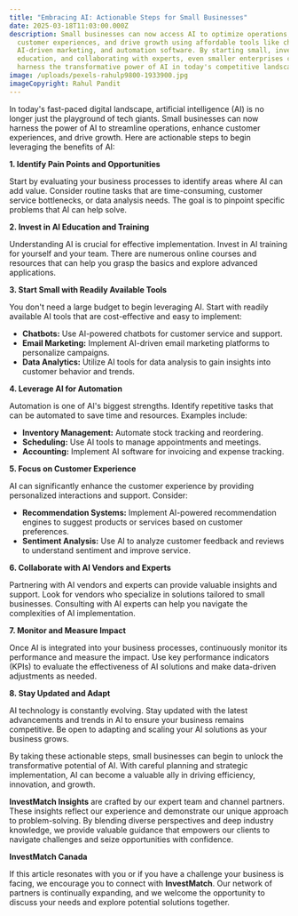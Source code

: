 ```yaml
---
title: "Embracing AI: Actionable Steps for Small Businesses"
date: 2025-03-18T11:03:00.000Z
description: Small businesses can now access AI to optimize operations, enhance
  customer experiences, and drive growth using affordable tools like chatbots,
  AI-driven marketing, and automation software. By starting small, investing in
  education, and collaborating with experts, even smaller enterprises can
  harness the transformative power of AI in today's competitive landscape.
image: /uploads/pexels-rahulp9800-1933900.jpg
imageCopyright: Rahul Pandit
---
```




In today's fast-paced digital landscape, artificial intelligence (AI) is no longer just the playground of tech giants. Small businesses can now harness the power of AI to streamline operations, enhance customer experiences, and drive growth. Here are actionable steps to begin leveraging the benefits of AI:

**1. Identify Pain Points and Opportunities**

Start by evaluating your business processes to identify areas where AI can add value. Consider routine tasks that are time-consuming, customer service bottlenecks, or data analysis needs. The goal is to pinpoint specific problems that AI can help solve.

**2. Invest in AI Education and Training**

Understanding AI is crucial for effective implementation. Invest in AI training for yourself and your team. There are numerous online courses and resources that can help you grasp the basics and explore advanced applications.

**3. Start Small with Readily Available Tools**

You don't need a large budget to begin leveraging AI. Start with readily available AI tools that are cost-effective and easy to implement:

* **Chatbots:** Use AI-powered chatbots for customer service and support.
* **Email Marketing:** Implement AI-driven email marketing platforms to personalize campaigns.
* **Data Analytics:** Utilize AI tools for data analysis to gain insights into customer behavior and trends.

**4. Leverage AI for Automation**

Automation is one of AI's biggest strengths. Identify repetitive tasks that can be automated to save time and resources. Examples include:

* **Inventory Management:** Automate stock tracking and reordering.
* **Scheduling:** Use AI tools to manage appointments and meetings.
* **Accounting:** Implement AI software for invoicing and expense tracking.

**5. Focus on Customer Experience**

AI can significantly enhance the customer experience by providing personalized interactions and support. Consider:

* **Recommendation Systems:** Implement AI-powered recommendation engines to suggest products or services based on customer preferences.
* **Sentiment Analysis:** Use AI to analyze customer feedback and reviews to understand sentiment and improve service.

**6. Collaborate with AI Vendors and Experts**

Partnering with AI vendors and experts can provide valuable insights and support. Look for vendors who specialize in solutions tailored to small businesses. Consulting with AI experts can help you navigate the complexities of AI implementation.

**7. Monitor and Measure Impact**

Once AI is integrated into your business processes, continuously monitor its performance and measure the impact. Use key performance indicators (KPIs) to evaluate the effectiveness of AI solutions and make data-driven adjustments as needed.

**8. Stay Updated and Adapt**

AI technology is constantly evolving. Stay updated with the latest advancements and trends in AI to ensure your business remains competitive. Be open to adapting and scaling your AI solutions as your business grows.

By taking these actionable steps, small businesses can begin to unlock the transformative potential of AI. With careful planning and strategic implementation, AI can become a valuable ally in driving efficiency, innovation, and growth.



**InvestMatch Insights** are crafted by our expert team and channel partners. These insights reflect our experience and demonstrate our unique approach to problem-solving. By blending diverse perspectives and deep industry knowledge, we provide valuable guidance that empowers our clients to navigate challenges and seize opportunities with confidence.

**InvestMatch Canada**

If this article resonates with you or if you have a challenge your business is facing, we encourage you to connect with **InvestMatch**. Our network of partners is continually expanding, and we welcome the opportunity to discuss your needs and explore potential solutions together.
